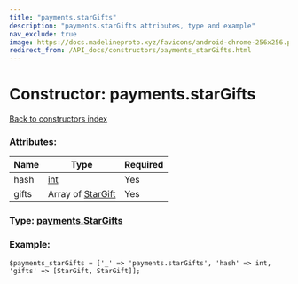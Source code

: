 ```yaml
---
title: "payments.starGifts"
description: "payments.starGifts attributes, type and example"
nav_exclude: true
image: https://docs.madelineproto.xyz/favicons/android-chrome-256x256.png
redirect_from: /API_docs/constructors/payments_starGifts.html
---
```

# Constructor: payments.starGifts  
[Back to constructors index](/API_docs/constructors/index.html)



### Attributes:

| Name     |    Type       | Required |
|----------|---------------|----------|
|hash|[int](/API_docs/types/int.html) | Yes|
|gifts|Array of [StarGift](/API_docs/types/StarGift.html) | Yes|



### Type: [payments.StarGifts](/API_docs/types/payments.StarGifts.html)


### Example:

```
$payments_starGifts = ['_' => 'payments.starGifts', 'hash' => int, 'gifts' => [StarGift, StarGift]];
```  

